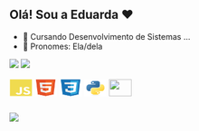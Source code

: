## Olá! Sou a Eduarda ❤️

- 📕 Cursando Desenvolvimento de Sistemas ...
- 🏮 Pronomes: Ela/dela

<div>
  <img height="160em" src="https://github-readme-stats.vercel.app/api?username=eduardasslemos&show_icons=true&theme=dark&title_color=b81414&border_color=ff0000&text_color=696969&icon_color=ff0000">
  <img height="160em" src="https://github-readme-stats.vercel.app/api/top-langs/?username=eduardasslemos&hide_progress=false&theme=dark&layout=donut&title_color=b81414&border_color=ff0000&text_color=696969&icon_color=ff0000">
</div>

<div style="display: inline_block"><br>
  <img align="center" alt="duda-Js" height="30" width="40" src="https://raw.githubusercontent.com/devicons/devicon/master/icons/javascript/javascript-plain.svg">
  <img align="center" alt="duda-HTML" height="30" width="40" src="https://raw.githubusercontent.com/devicons/devicon/master/icons/html5/html5-original.svg">
  <img align="center" alt="duda-CSS" height="30" width="40" src="https://raw.githubusercontent.com/devicons/devicon/master/icons/css3/css3-original.svg">
  <img align="center" alt="duda-Python" height="30" width="40" src="https://raw.githubusercontent.com/devicons/devicon/master/icons/python/python-original.svg">
  <img align="center" alta="duda-PHP" height="30" width="40"src="https://cdn.jsdelivr.net/gh/devicons/devicon@latest/icons/php/php-original.svg">
</div>

##

<div>
  <a href = "mailto:eduardasslemos@gmail.com"><img src="https://img.shields.io/badge/-Gmail-%23333?style=for-the-badge&logo=gmail&logoColor=white" target="_blank"></a>
</div>
